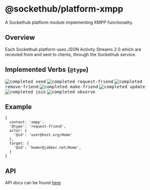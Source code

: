# @sockethub/platform-xmpp
A Sockethub platform module implementing XMPP functionality.

## Overview
Each Sockethub platform uses JSON Activity Streams 2.0 which are recevied from and sent to clients, through the Sockethub service.

## Implemented Verbs (`@type`)
<kbd>![completed](http://sockethub.org/res/img/checkmark.png) send</kbd> 
<kbd>![completed](http://sockethub.org/res/img/checkmark.png) request-friend</kbd> 
<kbd>![completed](http://sockethub.org/res/img/checkmark.png) remove-friend</kbd> 
<kbd>![completed](http://sockethub.org/res/img/checkmark.png) make-friend</kbd> 
<kbd>![completed](http://sockethub.org/res/img/checkmark.png) update</kbd> 
<kbd>![completed](http://sockethub.org/res/img/checkmark.png)  join</kbd> 
<kbd>![completed](http://sockethub.org/res/img/checkmark.png) observe</kbd>

## Example

```
{
  context: 'xmpp',
  '@type': 'request-friend',
  actor: {
    '@id': 'user@host.org/Home'
  },
  target: {
    '@id': 'homer@jabber.net/Home',
  }
}
```

## API
API docs can be found [here](API.md)
